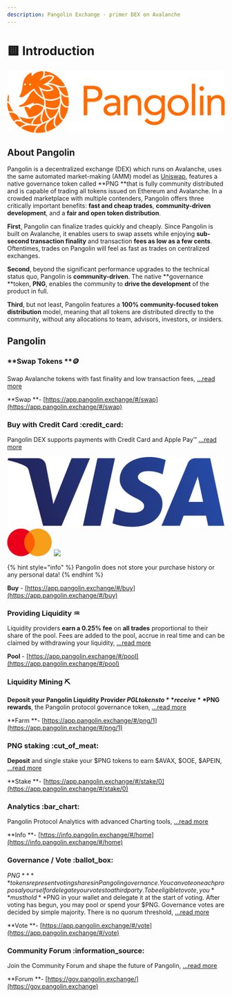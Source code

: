 ```yaml
---
description: Pangolin Exchange - primer DEX on Avalanche
---
```


# 🟨 Introduction

![](<.gitbook/assets/logo (2) (1).png>)

## About Pangolin

Pangolin is a decentralized exchange (DEX) which runs on Avalanche, uses the same automated market-making (AMM) model as [Uniswap](https://docs.uniswap.org/protocol/V2/concepts/protocol-overview/how-uniswap-works), features a native governance token called **PNG **that is fully community distributed and is capable of trading all tokens issued on Ethereum and Avalanche. In a crowded marketplace with multiple contenders, Pangolin offers three critically important benefits: **fast and cheap trades**, **community-driven development**, and a **fair and open token distribution**.

**First**, Pangolin can finalize trades quickly and cheaply. Since Pangolin is built on Avalanche, it enables users to swap assets while enjoying **sub-second transaction finality** and transaction **fees as low as a few cents**. Oftentimes, trades on Pangolin will feel as fast as trades on centralized exchanges.&#x20;

**Second**, beyond the significant performance upgrades to the technical status quo, Pangolin is **community-driven**. The native **governance **token, **PNG**, enables the community to **drive the development** of the product in full.&#x20;

**Third**, but not least, Pangolin features a **100% community-focused token distribution** model, meaning that all tokens are distributed directly to the community, without any allocations to team, advisors, investors, or insiders.

## Pangolin&#x20;



### **Swap Tokens **:coin:&#x20;

Swap Avalanche tokens with fast finality and low transaction fees, [...read more](getting-started-on-pangolin/trading.md)

**Swap **- [https://app.pangolin.exchange/#/swap](https://app.pangolin.exchange/#/swap)



### Buy with Credit Card :credit\_card:&#x20;

Pangolin DEX supports payments with Credit Card and Apple Pay™ [...read more](getting-started-on-pangolin/buy-with-credit-card/)

![](.gitbook/assets/visa-logo.png) ![](.gitbook/assets/mc-logo-52.svg) ![](https://app.pangolin.exchange/static/media/Apple\_Pay\_Mark\_RGB\_041619.fe4f01ad.svg)

{% hint style="info" %}
Pangolin does not store your purchase history or any personal data!
{% endhint %}

**Buy** - [https://app.pangolin.exchange/#/buy](https://app.pangolin.exchange/#/buy)



### Providing Liquidity :aquarius:&#x20;

Liquidity providers **earn a 0.25% fee** on **all trades** proportional to their share of the pool. Fees are added to the pool, accrue in real time and can be claimed by withdrawing your liquidity, [...read more](getting-started-on-pangolin/stake-liquidity.md)

**Pool** - [https://app.pangolin.exchange/#/pool](https://app.pangolin.exchange/#/pool)



### Liquidity Mining :pick:&#x20;

**Deposit **your Pangolin Liquidity Provider $PGL tokens to **receive **$PNG** rewards**, the Pangolin protocol governance token, [...read more](getting-started-on-pangolin/liquidity-mining.md)

**Farm **- [https://app.pangolin.exchange/#/png/1](https://app.pangolin.exchange/#/png/1)



### PNG staking :cut\_of\_meat:&#x20;

**Deposit** and single stake your $PNG tokens to earn $AVAX, $OOE, $APEIN, [...read more](getting-started-on-pangolin/staking-png.md)

**Stake **- [https://app.pangolin.exchange/#/stake/0](https://app.pangolin.exchange/#/stake/0)



### Analytics :bar\_chart:&#x20;

Pangolin Protocol Analytics with advanced Charting tools, [...read more](getting-started-on-pangolin/analytics.md)

**Info **- [https://info.pangolin.exchange/#/home](https://info.pangolin.exchange/#/home)



### Governance / Vote :ballot\_box:&#x20;

$PNG** **tokens represent voting shares in Pangolin governance. You can vote on each proposal yourself or delegate your votes to a third party. To be eligible to vote, you **must hold **$PNG in your wallet and delegate it at the start of voting. After voting has begun, you may pool or spend your $PNG. Governance votes are decided by simple majority. There is no quorum threshold, [...read more](getting-started-on-pangolin/governance-vote.md)

**Vote **- [https://app.pangolin.exchange/#/vote](https://app.pangolin.exchange/#/vote)



### Community Forum :information\_source:&#x20;

Join the Community Forum and shape the future of Pangolin, [...read more](getting-started-on-pangolin/community-forum.md)

**Forum **- [https://gov.pangolin.exchange/](https://gov.pangolin.exchange)

